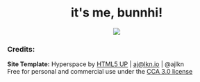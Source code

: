 <h1 align="center"> 
  it's me, bunnhi!
</h1>
<div id="header" align="center">
  <img src="https://media.giphy.com/media/WgncljJskOk6SsyiRz/giphy.gif" width=device-width/>
</div>



### Credits:  

**Site Template:** Hyperspace by [HTML5 UP](html5up.net) | aj@lkn.io | @ajlkn  
	Free for personal and commercial use under the [CCA 3.0 license](html5up.net/license)